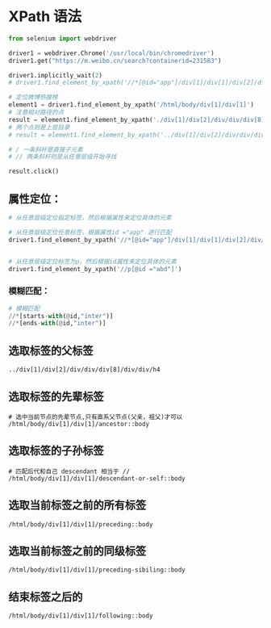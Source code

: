 # XPath 语法

```python
from selenium import webdriver

driver1 = webdriver.Chrome('/usr/local/bin/chromedriver')
driver1.get("https://m.weibo.cn/search?containerid=231583")

driver1.implicitly_wait(2)
# driver1.find_element_by_xpath('//*[@id="app"]/div[1]/div[1]/div[2]/div/div/div[8]/div/div/h4')

# 定位微博热搜榜
element1 = driver1.find_element_by_xpath('/html/body/div[1]/div[1]')
# 注意相对路径的点
result = element1.find_element_by_xpath('./div[1]/div[2]/div/div/div[8]/div/div/h4')
# 两个点则是上层目录
# result = element1.find_element_by_xpath('../div[1]/div[2]/div/div/div[8]/div/div/h4')

# / 一条斜杆是直接子元素
# // 两条斜杆则是从任意层级开始寻找

result.click()
```

## 属性定位：

```python
# 从任意层级定位指定标签，然后根据属性来定位具体的元素

# 从任意层级定位任意标签，根据属性id ="app" 进行匹配
driver1.find_element_by_xpath('//*[@id="app"]/div[1]/div[1]/div[2]/div/div/div[8]/div/div/h4')


# 从任意层级定位标签为p，然后根据id属性来定位具体的元素
driver1.find_element_by_xpath('//p[@id ="abd"]')
```

### 模糊匹配：

```python
# 模糊匹配
//*[starts-with(@id,"inter")]
//*[ends-with(@id,"inter")]
```

## 选取标签的父标签

```text
../div[1]/div[2]/div/div/div[8]/div/div/h4
```

##  选取标签的先辈标签

```text
# 选中当前节点的先辈节点,只有直系父节点(父亲，祖父)才可以
/html/body/div[1]/div[1]/ancestor::body
```

## 选取标签的子孙标签

```text
# 匹配后代和自己 descendant 相当于 //
/html/body/div[1]/div[1]/descendant-or-self::body
```

## 选取当前标签之前的所有标签

```text
/html/body/div[1]/div[1]/preceding::body
```

## 选取当前标签之前的同级标签

```text
/html/body/div[1]/div[1]/preceding-sibiling::body
```

## 结束标签之后的

```text
/html/body/div[1]/div[1]/following::body
```



